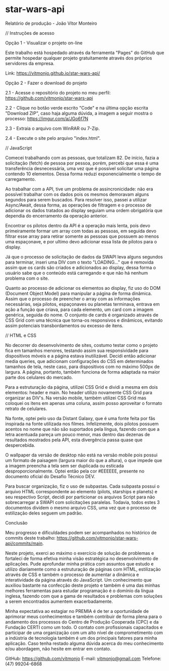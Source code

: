 # star-wars-api
Relatório de produção - João Vítor Monteiro

// Instruções de acesso

Opção 1 - Visualizar o projeto on-line

Este trabalho está hospedado através da ferramenta "Pages" do GitHub que permite hospedar qualquer projeto gratuitamente através dos próprios servidores da empresa.

Link:
https://vitmonjo.github.io/star-wars-api/

Opção 2 - Fazer o download do projeto

2.1 - Acesse o repositório do projeto no meu perfil:
https://github.com/vitmonjo/star-wars-api

2.2 - Clique no botão verde escrito "Code" e na última opção escrita "Download ZIP", caso haja alguma dúvida, a imagem a seguir mostra o processo:
https://imgur.com/a/JGo6f7N

2.3 - Extraia o arquivo com WinRAR ou 7-Zip.

2.4 - Execute o site pelo arquivo "index.html".

// JavaScript

Comecei trabalhando com as pessoas, que totalizam 82. De início, fazia a solicitação (fetch) de pessoa por pessoa, porém, percebi que essa é uma transferência desnecessária, uma vez que é possível solicitar uma página contendo 10 elementos. Dessa forma reduzi exponencialmente o tempo de carregamento.

Ao trabalhar com a API, tive um problema de assincronicidade: não era possível trabalhar com os dados pois os mesmos demoravam alguns segundos para serem buscados. Para resolver isso, passei a utilizar Async/Await, dessa forma, as operações de filtragem e o processo de adicionar os dados tratados ao display seguiam uma ordem obrigatória que dependia do encerramento da operação anterior.

Encontrar os pilotos dentro da API é a operação mais lenta, pois devo primeiramente formar um array com todas as pessoas, em seguida devo filtrar esse array para retirar somente as pessoas que possuem ao menos uma espaçonave, e por ultimo devo adicionar essa lista de pilotos para o display.

Já que o processo de solicitação de dados da SWAPI leva alguns segundos para terminar, inseri uma DIV com o texto "LOADING..." que é removida assim que os cards são criados e adicionados ao display, dessa forma o usuário sabe que o conteúdo está carregando e que não há nenhum problema com o site.

Quanto ao processo de adicionar os elementos ao display, fiz uso do DOM (Document Object Model) para manipular a página de forma dinâmica. Assim que o processo de preencher o array com as informações necessárias, seja pilotos, espaçonaves ou planetas terminava, entrava em ação a função que criava, para cada elemento, um card com a imagem genérica, seguida do nome. O conjunto de cards é organizado através de CSS Grid com uma técnica que torna-os responsivos e dinâmicos, evitando assim potenciais transbordamentos ou excesso de itens.

// HTML e CSS

No decorrer do desenvolvimento de sites, costumo testar como o projeto fica em tamanhos menores, testando assim sua responsividade para dispositivos móveis e a página estava inutilizável. Decidi então adicionar media queries, que adicionam configurações do CSS em determinados tamanhos de tela, neste caso, para dispositivos com no máximo 500px de largura. A página, portanto, também funciona de forma adaptada na maior parte dos celulares do mercado.

Para a estruturação da página, utilizei CSS Grid e dividi a mesma em dois elementos: header e main. No header utilizo novamente CSS Grid para organizar as DIV's. Na versão mobile, também utilizei CSS Grid mas coloquei os itens em apenas uma coluna, assim posso aproveitar o formato retrato de celulares.

Na fonte, optei pelo uso da Distant Galaxy, que é uma fonte feita por fãs inspirada na fonte utilizada nos filmes. Infelizmente, dois pilotos possuem acentos no nome que não são suportados pela língua, fazendo com que a letra acentuada pareça um pouco menor, mas dentro das dezenas de resultados mostrados pela API, esta divergência passa quase que despercebida.

O wallpaper da versão de desktop não está na versão mobile pois possui um formato de paisagem (largura maior do que a altura), o que impede que a imagem preencha a tela sem ser duplicada ou esticada desproporcionalmente. Optei então pela cor #EEEEEE, presente no documento oficial do Desafio Técnico DEV.

Para buscar organização, fiz o uso de subpastas. Cada subpasta possui o arquivo HTML correspondente ao elemento (pilots, starships e planets) e seu respectivo Script, decidi por particionar os arquivos Script para não sobrecarregar a SWAPI com solicitações paralelas. Todavia, todos estes 3 documentos dividem o mesmo arquivo CSS, uma vez que o processo de estilização deles seguem um padrão.

Conclusão

Meu progresso e dificuldades podem ser acompanhados no histórico de commits deste trabalho: https://github.com/vitmonjo/star-wars-api/commits/main.

Neste projeto, exerci ao máximo o exercício de solução de problemas e fortaleci de forma efetiva minha visão estratégica no desenvolvimento de aplicações. Pude aprofundar minha prática com assuntos que estudo e utilizo diariamente como a estruturação de páginas com HTML, estilização através de CSS e também o processo de aumentar a dinâmica e interatividade da página através do JavaScript. Um conhecimento que auxiliou bastante na confecção deste projeto e também é uma das minhas melhores ferramentas para estudar programação é o domínio da língua inglesa, fazendo com que a gama de resultados e problemas com soluções a serem encontrados aumentem exacerbadamente.

Minha expectativa ao estagiar no PREMIA é de ter a oportunidade de aprimorar meus conhecimentos e também contribuir de forma plena para o andamento dos processos do Centro de Produção Cooperada (CPC) e da Fundação CERTI como um todo. O contato com profissionais capacitados e participar de uma organização com um alto nível de comprometimento com a indústria de tecnologia também é um dos principais fatores para minha aplicação. Caso tenha restado alguma dúvida acerca do meu conhecimento e/ou abordagem, não hesite em entrar em contato.

GitHub: https://github.com/vitmonjo
E-mail: vitmonjo@gmail.com
Telefone: (47) 99204-6868
